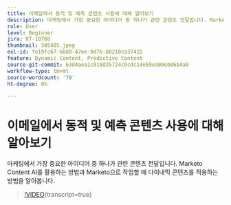 ```yaml
---
title: 이메일에서 동적 및 예측 콘텐츠 사용에 대해 알아보기
description: 마케팅에서 가장 중요한 아이디어 중 하나가 관련 콘텐츠 전달입니다. Marketo Content AI를 활용하는 방법과 Marketo으로 작업할 때 다이내믹 콘텐츠를 적용하는 방법을 알아봅니다.
role: User
level: Beginner
jira: KT-10768
thumbnail: 345485.jpeg
exl-id: fe19fc67-60d0-47ee-9d76-88210ca37415
feature: Dynamic Content, Predictive Content
source-git-commit: 63d4aea1c818d35724c0cdc14e69ea00eb06b4a0
workflow-type: tm+mt
source-wordcount: '78'
ht-degree: 0%

---
```


# 이메일에서 동적 및 예측 콘텐츠 사용에 대해 알아보기

마케팅에서 가장 중요한 아이디어 중 하나가 관련 콘텐츠 전달입니다. Marketo Content AI를 활용하는 방법과 Marketo으로 작업할 때 다이내믹 콘텐츠를 적용하는 방법을 알아봅니다.

>[!VIDEO](https://video.tv.adobe.com/v/345485/?quality=12&learn=on){transcript=true}
